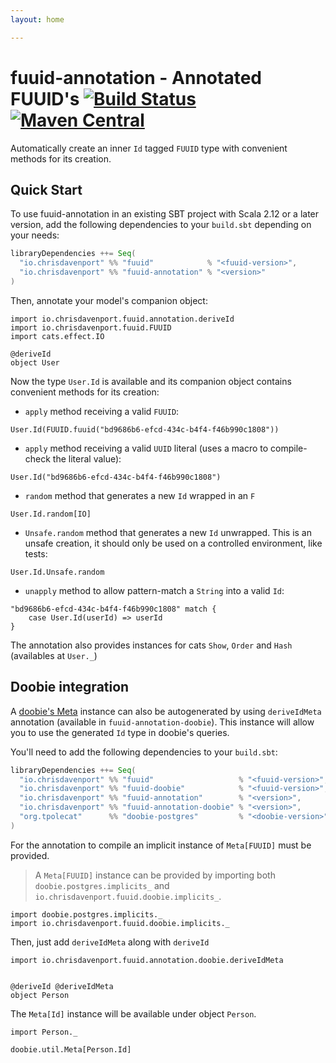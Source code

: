 ```yaml
---
layout: home

---
```


# fuuid-annotation - Annotated FUUID's [![Build Status](https://travis-ci.com/ChristopherDavenport/fuuid-annotation.svg?branch=master)](https://travis-ci.com/ChristopherDavenport/fuuid-annotation) [![Maven Central](https://maven-badges.herokuapp.com/maven-central/io.chrisdavenport/fuuid-annotation_2.12/badge.svg)](https://maven-badges.herokuapp.com/maven-central/io.chrisdavenport/fuuid-annotation_2.12)

Automatically create an inner `Id` tagged `FUUID` type with convenient methods for its creation.

## Quick Start

To use fuuid-annotation in an existing SBT project with Scala 2.12 or a later version, add the following dependencies to your
`build.sbt` depending on your needs:

```scala
libraryDependencies ++= Seq(
  "io.chrisdavenport" %% "fuuid"            % "<fuuid-version>",
  "io.chrisdavenport" %% "fuuid-annotation" % "<version>"
)
```

Then, annotate your model's companion object:

```tut:silent
import io.chrisdavenport.fuuid.annotation.deriveId
import io.chrisdavenport.fuuid.FUUID
import cats.effect.IO

@deriveId
object User
```

Now the type `User.Id` is available and its companion object contains convenient methods for its creation:

- `apply` method receiving a valid `FUUID`:

```tut
User.Id(FUUID.fuuid("bd9686b6-efcd-434c-b4f4-f46b990c1808"))
```

- `apply` method receiving a valid `UUID` literal (uses a macro to compile-check the literal value):

```tut
User.Id("bd9686b6-efcd-434c-b4f4-f46b990c1808")
```

- `random` method that generates a new `Id` wrapped in an `F`

```tut
User.Id.random[IO]
```

- `Unsafe.random` method that generates a new `Id` unwrapped. This is an unsafe creation, it should only be used on a controlled environment, like tests:

```tut
User.Id.Unsafe.random
```

- `unapply` method to allow pattern-match a `String` into a valid `Id`:

```tut
"bd9686b6-efcd-434c-b4f4-f46b990c1808" match {
    case User.Id(userId) => userId
}
```

The annotation also provides instances for cats `Show`, `Order` and `Hash` (availables at `User._`)

## Doobie integration

A [doobie's Meta](https://git.io/fj64d) instance can also be autogenerated by using `deriveIdMeta` annotation (available in `fuuid-annotation-doobie`). This instance will allow you to use the generated `Id` type in doobie's queries.

You'll need to add the following dependencies to your `build.sbt`:
                  
```scala
libraryDependencies ++= Seq(
  "io.chrisdavenport" %% "fuuid"                   % "<fuuid-version>",
  "io.chrisdavenport" %% "fuuid-doobie"            % "<fuuid-version>",
  "io.chrisdavenport" %% "fuuid-annotation"        % "<version>",
  "io.chrisdavenport" %% "fuuid-annotation-doobie" % "<version>",
  "org.tpolecat"      %% "doobie-postgres"         % "<doobie-version>",
)
```

For the annotation to compile an implicit instance of `Meta[FUUID]` must be provided.

> A `Meta[FUUID]` instance can be provided by importing both `doobie.postgres.implicits_` and `io.chrisdavenport.fuuid.doobie.implicits_`.

```tut:silent
import doobie.postgres.implicits._
import io.chrisdavenport.fuuid.doobie.implicits._
```

Then, just add `deriveIdMeta` along with `deriveId`

```tut:silent
import io.chrisdavenport.fuuid.annotation.doobie.deriveIdMeta


@deriveId @deriveIdMeta
object Person
``` 

The `Meta[Id]` instance will be available under object `Person`. 

```tut:silent
import Person._
```

```tut
doobie.util.Meta[Person.Id]
```